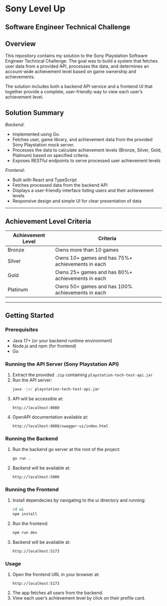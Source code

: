 # Sony Level Up

## Software Engineer Technical Challenge

## Overview

This repository contains my solution to the Sony Playstation Software Engineer Technical Challenge. The goal was to build a system that fetches user data from a provided API, processes the data, and determines an account-wide achievement level based on game ownership and achievements.

The solution includes both a backend API service and a frontend UI that together provide a complete, user-friendly way to view each user’s achievement level.

## Solution Summary

_Backend_:

- Implemented using Go.
- Fetches user, game library, and achievement data from the provided Sony Playstation mock server.
- Processes the data to calculate achievement levels (Bronze, Silver, Gold, Platinum) based on specified criteria.
- Exposes RESTful endpoints to serve processed user achievement levels

_Frontend_:

- Built with React and TypeScript
- Fetches processed data from the backend API
- Displays a user-friendly interface listing users and their achievement levels
- Responsive design and simple UI for clear presentation of data

---

## Achievement Level Criteria

| Achievement Level | Criteria                                         |
| ----------------- | ------------------------------------------------ |
| Bronze            | Owns more than 10 games                          |
| Silver            | Owns 10+ games and has 75%+ achievements in each |
| Gold              | Owns 25+ games and has 80%+ achievements in each |
| Platinum          | Owns 50+ games and has 100% achievements in each |

---

## Getting Started

### Prerequisites

- Java 17+ (or your backend runtime environment)
- Node.js and npm (for frontend)
- Go

### Running the API Server (Sony Playstation API)

1. Extract the provided `.zip` containing `playstation-tech-test-api.jar`
2. Run the API server:
   ```bash
   java -jar playstation-tech-test-api.jar
   ```
3. API will be accessible at:
   ```text
   http://localhost:8080
   ```
4. OpenAPI documentation available at:
   ```text
   http://localhost:8080/swagger-ui/index.html
   ```

### Running the Backend

1. Run the backend go server at the root of the project:
   ```bash
   go run .
   ```
2. Backend will be available at:
   ```text
   http://localhost:5000
   ```

### Running the Frontend

1. Install dependecies by navigating to the ui directory and running:
   ```bash
   cd ui
   npm install
   ```
2. Run the frontend:
   ```bash
   npm run dev
   ```
3. Backend will be available at:
   ```text
   http://localhost:5173
   ```

### Usage

1. Open the frontend URL in your browser at:
   ```text
   http://localhost:5173
   ```
2. The app fetches all users from the backend.
3. View each user’s achievement level by click on their profile card.
